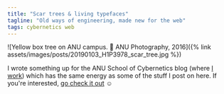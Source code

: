 ```yaml
---
title: "Scar trees & living typefaces"
tagline: "Old ways of engineering, made new for the web"
tags: cybernetics web
---
```


![Yellow box tree on ANU campus. 📸 ANU Photography, 2016]({% link assets/images/posts/20190103_H1P3978_scar_tree.jpg %})

I wrote something up for the ANU School of Cybernetics blog (where [I
work](https://cybernetics.anu.edu.au/people/ben-swift/)) which has the same
energy as some of the stuff I post on here. If you're interested, [go check it
out](https://cybernetics.anu.edu.au/2022/05/02/scar-trees-living-typefaces/) ☺
